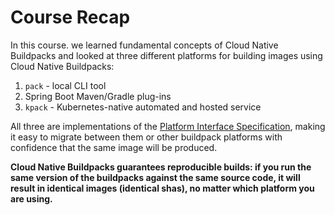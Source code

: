 # Course Recap

In this course. we learned fundamental concepts of Cloud Native Buildpacks and looked at three different platforms for building images using Cloud Native Buildpacks:

1. `pack` - local CLI tool
2. Spring Boot Maven/Gradle plug-ins
3. `kpack` - Kubernetes-native automated and hosted service

All three are implementations of the [Platform Interface Specification](https://github.com/buildpacks/spec/blob/master/platform.md), making it easy to migrate between them or other buildpack platforms with confidence that the same image will be produced.

**Cloud Native Buildpacks guarantees reproducible builds: if you run the same version of the buildpacks against the same source code, it will result in identical images (identical shas), no matter which platform you are using.**